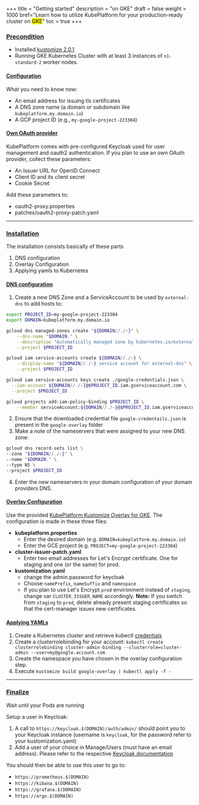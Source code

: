 +++
title = "Getting started"
description = "on GKE"
draft = false
weight = 1000
bref="Learn how to utilize KubePlatform for your production-ready cluster on <mark>GKE</mark>"
toc = true
+++
<h3 class="section-head" id="1"><a href="#1">Precondition</a></h3>

- Installed [kustomize 2.0.1](https://github.com/kubernetes-sigs/kustomize/releases)
- Running GKE Kubernetes Cluster with at least 3 instances of ```n1-standard-2``` worker nodes.

<h4 class="section-head" id="2"><a href="#2">Configuration</a></h4>

What you need to know now:

- An email address for issuing tls certificates
- A DNS zone name (a domain or subdomain like ```kubeplatform.my.domain.io```)
- A GCP project ID (e.g., ```my-google-project-223304```)

<h4 class="section-head" id="3"><a href="#3">Own OAuth provider</a></h4>

KubePlatform comes with pre-configured Keycloak used for user management and oauth2 authentication. If you plan to use an own OAuth provider, collect these parameters:

- An Issuer URL for OpenID Connect
- Client ID and its client secret
- Cookie Secret

Add these parameters to:

- oauth2-proxy.properties
- patches/oauth2-proxy-patch.yaml

---

<h3 class="section-head" id="4"><a href="#4">Installation</a></h3>

The installation consists basically of these parts

1. DNS configuration
2. Overlay Configuration
3. Applying yamls to Kubernetes

<h4 class="section-head" id="5"><a href="#5">DNS configuration</a></h4>

1. Create a new DNS Zone and a ServiceAccount to be used by ```external-dns``` to add hosts to:

```bash
export PROJECT_ID=my-google-project-223304
export DOMAIN=kubeplatform.my.domain.io

gcloud dns managed-zones create "${DOMAIN//./-}" \
    --dns-name "$DOMAIN." \
    --description "Automatically managed zone by kubernetes.io/external-dns" \
    --project $PROJECT_ID

gcloud iam service-accounts create ${DOMAIN//./-} \
    --display-name "${DOMAIN//./-} service account for external-dns" \
    --project $PROJECT_ID

gcloud iam service-accounts keys create ./google-credentials.json \
  --iam-account ${DOMAIN//./-}@$PROJECT_ID.iam.gserviceaccount.com \
  --project $PROJECT_ID

gcloud projects add-iam-policy-binding $PROJECT_ID \
    --member serviceAccount:${DOMAIN//./-}@$PROJECT_ID.iam.gserviceaccount.com --role roles/dns.admin
```

2. Ensure that the downloaded credential file `google-credentails.json` is present in the `google-overlay` folder
3. Make a note of the nameservers that were assigned to your new DNS zone:

```bash
gcloud dns record-sets list \
--zone "${DOMAIN//./-}" \
--name "$DOMAIN." \
--type NS \
--project $PROJECT_ID
```

4. Enter the new nameservers in your domain configuration of your domain providers DNS.

<h4 class="section-head" id="6"><a href="#6">Overlay Configuration</a></h4>

Use the provided [KubePlatform Kustomize Overlay for GKE](https://github.com/kube-platform/google-overlay).
The configuration is made in these three files:

- __kubeplatform.properties__
  - Enter the desired domain (e.g. ```DOMAIN=kubeplatform.my.domain.io```)
  - Enter the GCE project (e.g. ```PROJECT=my-google-project-223304```)
- __cluster-issuer-patch.yaml__
  - Enter two email addresses for Let's Encrypt certificate. One for staging and one (or the same) for prod.
- __kustomization.yaml__
  - change the admin password for keycloak
  - Choose ```namePrefix```, ```nameSuffix``` and ```namespace```
  - If you plan to use Let's Encrypt `prod` environment instead of `staging`, change var `CLUSTER_ISSUER_NAME` accordingly. **Note:** If you switch from `staging` to `prod`, delete already present staging certificates so that the cert-manager issues new certificates.

<h4 class="section-head" id="7"><a href="#7">Applying YAMLs</a></h4>

1. Create a Kubernetes cluster and retrieve kubectl [credentials](https://cloud.google.com/sdk/gcloud/reference/container/clusters/get-credentials)
2. Create a clusterrolebinding for your account: ```kubectl create clusterrolebinding cluster-admin-binding --clusterrole=cluster-admin --user=my@google.account.com```
3. Create the namespace you have chosen in the overlay configuration step.
4. Execute ```kustomize build google-overlay | kubectl apply -f -```

---

<h3 class="section-head" id="8"><a href="#8">Finalize</a></h3>

Wait until your Pods are running

Setup a user in Keycloak:

1. A call to `https://keycloak.$(DOMAIN)/auth/admin/` should point you to your Keycloak instance (username is ```keycloak```, for the password refer to your kustomization.yaml)
2. Add a user of your choice in Manage/Users (must have an email address). Please refer to the respective [Keycloak documentation](https://www.keycloak.org/documentation)

You should then be able to use this user to go to:

- `https://prometheus.$(DOMAIN)`
- `https://kibana.$(DOMAIN)`
- `https://grafana.$(DOMAIN)`
- `https://argo.$(DOMAIN)`
